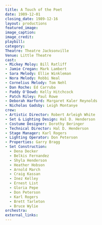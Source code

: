 ```yaml
---
title: A Touch of the Poet
date: 1989-12-01
closing_date: 1989-12-16
layout: productions
featured_image:
image_caption:
image_credit:
playbill:
category:
Theatre: Theatre Jacksonville
Venue: Little Theatre
cast:
- Mickey Moloy: Bill Ratliff
- Jamie Cregan: Mark Lambert
- Sara Melody: Ellie Winkleman
- Nora Melody: Robbi Neal
- Cornelius Melody: Tom Nehl
- Dan Roche: Ed Carruba
- Paddy O'Dowd: Kelly Hitchcock
- Patch Riley: Paul Rowe
- Deborah Harford: Margaret Kaler Reynolds
- Nicholas Gadsby: Leigh Montanye
crew:
- Artistic Director: Robert Arleigh White
- Set & Lighting Design: Hal D. Henderson
- Costume Designer: Dorothy Beringer
- Technical Director: Hal D. Henderson
- Stage Manager: Karl Rogers
- Lighting Operator: Don Peterson
- Properties: Garry Bragg
- Set Construction:
  - Dena Decker
  - Belkis Fernandez
  - Shyla Henderson
  - Heather Hobson
  - Arnold March
  - Craig Kassan
  - Inez Kelley
  - Ernest List
  - Gloria Pepe
  - Don Peterson
  - Karl Rogers
  - Brett Tarleton
  - Bruce Wylie
orchestra:
external_links:
---
```

